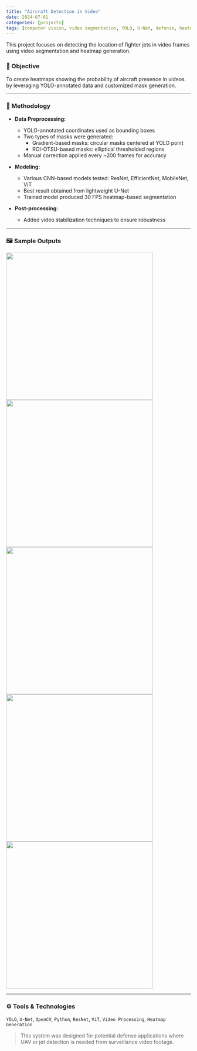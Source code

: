 ```yaml
---
title: "Aircraft Detection in Video"
date: 2024-07-01
categories: [projects]
tags: [computer vision, video segmentation, YOLO, U-Net, defense, heatmap]
---
```


This project focuses on detecting the location of fighter jets in video frames using video segmentation and heatmap generation.

### 🎯 Objective

To create heatmaps showing the probability of aircraft presence in videos by leveraging YOLO-annotated data and customized mask generation.

---

### 🔧 Methodology

- **Data Preprocessing:**
  - YOLO-annotated coordinates used as bounding boxes
  - Two types of masks were generated:
    - Gradient-based masks: circular masks centered at YOLO point
    - ROI-OTSU-based masks: elliptical thresholded regions
  - Manual correction applied every ~200 frames for accuracy

- **Modeling:**
  - Various CNN-based models tested: ResNet, EfficientNet, MobileNet, ViT
  - Best result obtained from lightweight U-Net
  - Trained model produced 30 FPS heatmap-based segmentation

- **Post-processing:**
  - Added video stabilization techniques to ensure robustness

---

### 🖼️ Sample Outputs

<img src="https://hat13k.github.io/haticekaratas.github.io/assets/img/mask.png" width="400"/>
<img src="https://hat13k.github.io/haticekaratas.github.io/assets/img/masks_process1.png" width="400"/>
<img src="https://hat13k.github.io/haticekaratas.github.io/assets/img/masks_process2.png" width="400"/>
<img src="https://hat13k.github.io/haticekaratas.github.io/assets/img/prediction.png" width="400"/>
<img src="https://hat13k.github.io/haticekaratas.github.io/assets/img/app.png" width="400"/>

---

### ⚙️ Tools & Technologies

`YOLO`, `U-Net`, `OpenCV`, `Python`, `ResNet`, `ViT`, `Video Processing`, `Heatmap Generation`

> This system was designed for potential defense applications where UAV or jet detection is needed from surveillance video footage.
